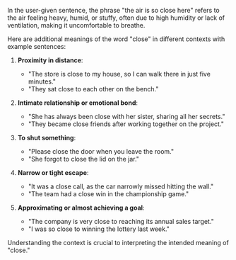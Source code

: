 In the user-given sentence, the phrase "the air is so close here" refers to the air feeling heavy, humid, or stuffy, often due to high humidity or lack of ventilation, making it uncomfortable to breathe. 

Here are additional meanings of the word "close" in different contexts with example sentences:

1. **Proximity in distance**: 
    - "The store is close to my house, so I can walk there in just five minutes."
    - "They sat close to each other on the bench."

2. **Intimate relationship or emotional bond**:
    - "She has always been close with her sister, sharing all her secrets."
    - "They became close friends after working together on the project."

3. **To shut something**:
    - "Please close the door when you leave the room."
    - "She forgot to close the lid on the jar."

4. **Narrow or tight escape**:
    - "It was a close call, as the car narrowly missed hitting the wall."
    - "The team had a close win in the championship game."

5. **Approximating or almost achieving a goal**:
    - "The company is very close to reaching its annual sales target."
    - "I was so close to winning the lottery last week."

Understanding the context is crucial to interpreting the intended meaning of "close."